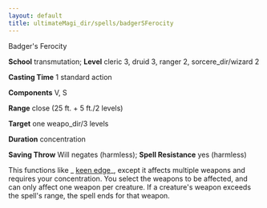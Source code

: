 ```yaml
---
layout: default
title: ultimateMagi_dir/spells/badgerSFerocity
---
```

Badger's Ferocity

**School** transmutation; **Level** cleric 3, druid 3, ranger 2, sorcere_dir/wizard 2

**Casting Time** 1 standard action

**Components** V, S

**Range** close (25 ft. + 5 ft./2 levels)

**Target** one weapo_dir/3 levels

**Duration** concentration

**Saving Throw** Will negates (harmless); **Spell Resistance** yes (harmless)

This functions like _ [keen edge](spells/keenEdge#_keen-edge)_, except it affects multiple weapons and requires your concentration. You select the weapons to be affected, and can only affect one weapon per creature. If a creature's weapon exceeds the spell's range, the spell ends for that weapon.

